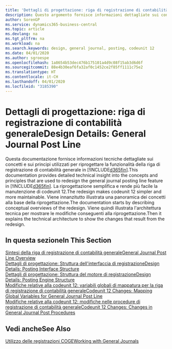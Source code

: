 ```yaml
---
title: 'Dettagli di progettazione: riga di registrazione di contabilità generale | Microsoft Docs'
description: Questo argomento fornisce informazioni dettagliate sui concetti e sui principi utilizzati per riprogettare la funzionalità della riga di registrazione di contabilità generale in Business Central.
author: SorenGP
ms.service: dynamics365-business-central
ms.topic: article
ms.devlang: na
ms.tgt_pltfrm: na
ms.workload: na
ms.search.keywords: design, general journal, posting, codeunit 12
ms.date: 04/01/2020
ms.author: sgroespe
ms.openlocfilehash: 1a8654b53dec476b175101a4d9c08f15ab3d6d6f
ms.sourcegitcommit: 88e4b30eaf6fa32af0c1452ce2f85ff1111c75e2
ms.translationtype: HT
ms.contentlocale: it-CH
ms.lasthandoff: 04/01/2020
ms.locfileid: "3185390"
---
```

# <a name="design-details-general-journal-post-line"></a><span data-ttu-id="12b40-103">Dettagli di progettazione: riga di registrazione di contabilità generale</span><span class="sxs-lookup"><span data-stu-id="12b40-103">Design Details: General Journal Post Line</span></span>
<span data-ttu-id="12b40-104">Questa documentazione fornisce informazioni tecniche dettagliate sui concetti e sui principi utilizzati per riprogettare la funzionalità della riga di registrazione di contabilità generale in [!INCLUDE[d365fin](includes/d365fin_md.md)].</span><span class="sxs-lookup"><span data-stu-id="12b40-104">This documentation provides detailed technical insight into the concepts and principles that are used to redesign the general journal posting line feature in [!INCLUDE[d365fin](includes/d365fin_md.md)].</span></span> <span data-ttu-id="12b40-105">La riprogettazione semplifica e rende più facile la manutenzione di codeunit 12.</span><span class="sxs-lookup"><span data-stu-id="12b40-105">The redesign makes codeunit 12 simpler and more maintainable.</span></span> <span data-ttu-id="12b40-106">Viene innanzitutto illustrata una panoramica dei concetti alla base della riprogettazione.</span><span class="sxs-lookup"><span data-stu-id="12b40-106">The documentation starts by describing conceptual overviews of the redesign.</span></span> <span data-ttu-id="12b40-107">Viene quindi illustrata l'architettura tecnica per mostrare le modifiche conseguenti alla riprogettazione.</span><span class="sxs-lookup"><span data-stu-id="12b40-107">Then it explains the technical architecture to show the changes that result from the redesign.</span></span>  

## <a name="in-this-section"></a><span data-ttu-id="12b40-108">In questa sezione</span><span class="sxs-lookup"><span data-stu-id="12b40-108">In This Section</span></span>  
[<span data-ttu-id="12b40-109">Sintesi della riga di registrazione di contabilità generale</span><span class="sxs-lookup"><span data-stu-id="12b40-109">General Journal Post Line Overview</span></span>](design-details-general-journal-post-line-overview.md)  
[<span data-ttu-id="12b40-110">Dettagli di progettazione: Struttura dell'interfaccia di registrazione</span><span class="sxs-lookup"><span data-stu-id="12b40-110">Design Details: Posting Interface Structure</span></span>](design-details-posting-interface-structure.md)  
[<span data-ttu-id="12b40-111">Dettagli di progettazione: Struttura del motore di registrazione</span><span class="sxs-lookup"><span data-stu-id="12b40-111">Design Details: Posting Engine Structure</span></span>](design-details-posting-engine-structure.md)  
[<span data-ttu-id="12b40-112">Modifiche relative alla codeunit 12: variabili globali di mappatura per la riga di registrazione di contabilità generale</span><span class="sxs-lookup"><span data-stu-id="12b40-112">Codeunit 12 Changes: Mapping Global Variables for General Journal Post Line</span></span>](design-details-codeunit-12-changes-mapping-global-variables-for-general-journal-post-line.md)  
[<span data-ttu-id="12b40-113">Modifiche relative alla codeunit 12: modifiche nelle procedure di registrazione di contabilità generale</span><span class="sxs-lookup"><span data-stu-id="12b40-113">Codeunit 12 Changes: Changes in General Journal Post Procedures</span></span>](design-details-codeunit-12-changes-changes-in-general-journal-post-procedures.md)  

## <a name="see-also"></a><span data-ttu-id="12b40-114">Vedi anche</span><span class="sxs-lookup"><span data-stu-id="12b40-114">See Also</span></span>  
[<span data-ttu-id="12b40-115">Utilizzo delle registrazioni COGE</span><span class="sxs-lookup"><span data-stu-id="12b40-115">Working with General Journals</span></span>](ui-work-general-journals.md)
